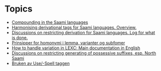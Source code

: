 # Topics

- [Compounding in the Saami languages](Samansetjing.html)
- [Harmonising derivational tags for Saami languages.
  Overview.](../common/DerivationOverview.html)
- [Discussions on restricting derivation for Saami languages. Log for
  what is done.](AvgrenseAvleiing.html)
- [Prinsipper for homonymi i lemma, varianter og subfomer](lemma.html)
- [How to handle variation in LEXC: Main documentation in
  English](../common/Variation_in_lexc.html)
- [Discussions on restricting generating of possessive suffixes, esp.
  North Saami](https://giellalt.github.io/lang-sme/PXdiscussion.html)
- [Bruken av Use/-Spell taggen](minusspelltag.html)
